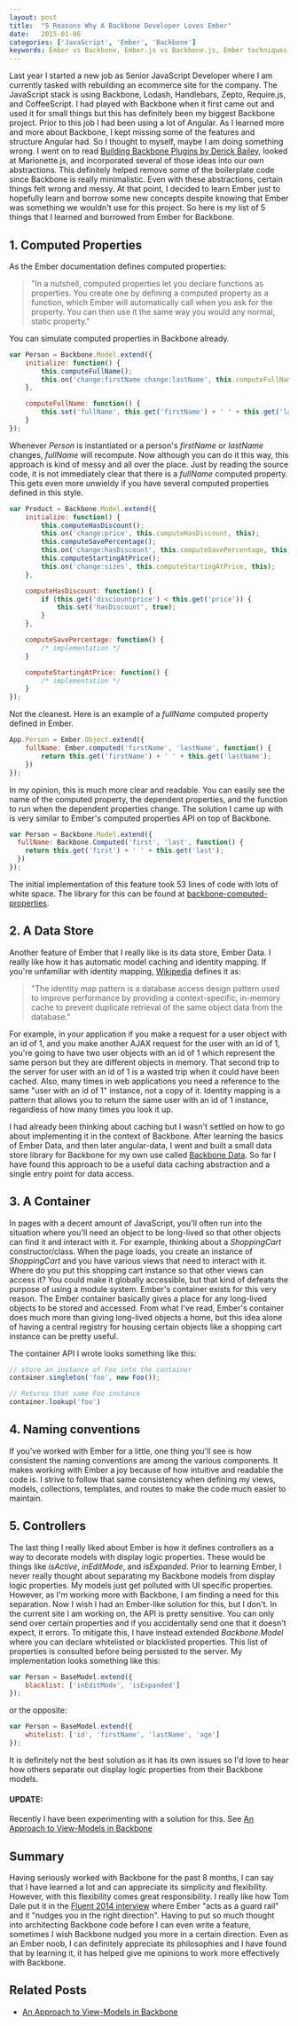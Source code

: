 ```yaml
---
layout: post
title:  "5 Reasons Why A Backbone Developer Loves Ember"
date:   2015-01-06
categories: ['JavaScript', 'Ember', 'Backbone']
keywords: Ember vs Backbone, Ember.js vs Backbone.js, Ember techniques for Backbone, Backbone computed properties, Backbone data store, Ember with Backbone, Backbone best practices, Ember.js, Ember, Backbone, Backbone
---
```


Last year I started a new job as Senior JavaScript Developer where I am currently tasked with rebuilding an ecommerce site for the company. The JavaScript stack is using Backbone, Lodash, Handlebars, Zepto, Require.js, and CoffeeScript. I had played with Backbone when it first came out and used it for small things but this has definitely been my biggest Backbone project. Prior to this job I had been using a lot of Angular. As I learned more and more about Backbone, I kept missing some of the features and structure Angular had. So I thought to myself, maybe I am doing something wrong. I went on to read [Building Backbone Plugins by Derick Bailey](https://leanpub.com/building-backbone-plugins), looked at Marionette.js, and incorporated several of those ideas into our own abstractions. This definitely helped remove some of the boilerplate code since Backbone is really minimalistic. Even with these abstractions, certain things felt wrong and messy. At that point, I decided to learn Ember just to hopefully learn and borrow some new concepts despite knowing that Ember was something we wouldn't use for this project. So here is my list of 5 things that I learned and borrowed from Ember for Backbone.

## 1. Computed Properties

As the Ember documentation defines computed properties:

> "In a nutshell, computed properties let you declare functions as properties. You create one by defining a computed property as a function, which Ember will automatically call when you ask for the property. You can then use it the same way you would any normal, static property."

You can simulate computed properties in Backbone already.

```js
var Person = Backbone.Model.extend({
	initialize: function() {
		this.computeFullName();
		this.on('change:firstName change:lastName', this.computeFullName, this);
	},

	computeFullName: function() {
		this.set('fullName', this.get('firstName') + ' ' + this.get('lastName'));
	}
});
```

Whenever _Person_ is instantiated or a person's _firstName_ or _lastName_ changes, _fullName_ will recompute. Now although you can do it this way, this approach is kind of messy and all over the place. Just by reading the source code, it is not immediately clear that there is a _fullName_ computed property. This gets even more unwieldy if you have several computed properties defined in this style.

```js
var Product = Backbone.Model.extend({
	initialize: function() {
		this.computeHasDiscount();
		this.on('change:price', this.computeHasDiscount, this);
		this.computeSavePercentage();
		this.on('change:hasDiscount', this.computeSavePercentage, this);
		this.computeStartingAtPrice();
		this.on('change:sizes', this.computeStartingAtPrice, this);
	},

	computeHasDiscount: function() {
		if (this.get('disciountprice') < this.get('price')) {
			this.set('hasDiscount', true);
		}
	},

	computeSavePercentage: function() {
		/* implementation */
	}

	computeStartingAtPrice: function() {
		/* implementation */
	}
});
```

Not the cleanest. Here is an example of a _fullName_ computed property defined in Ember. 

```js
App.Person = Ember.Object.extend({
	fullName: Ember.computed('firstName', 'lastName', function() {
		return this.get('firstName') + ' ' + this.get('lastName');
	})
});
```

In my opinion, this is much more clear and readable. You can easily see the name of the computed property, the dependent properties, and the function to run when the dependent properties change. The solution I came up with is very similar to Ember's computed properties API on top of Backbone. 

```js
var Person = Backbone.Model.extend({
  fullName: Backbone.Computed('first', 'last', function() {
    return this.get('first') + ' ' + this.get('last');
  })
});
```

The initial implementation of this feature took 53 lines of code with lots of white space. The library for this can be found at [backbone-computed-properties](https://github.com/skaterdav85/backbone-computed-properties).


## 2. A Data Store

Another feature of Ember that I really like is its data store, Ember Data. I really like how it has automatic model caching and identity mapping. If you're unfamiliar with identity mapping, [Wikipedia](http://en.wikipedia.org/wiki/Identity_map_pattern) defines it as:

> "The identity map pattern is a database access design pattern used to improve performance by providing a context-specific, in-memory cache to prevent duplicate retrieval of the same object data from the database."

For example, in your application if you make a request for a user object with an id of 1, and you make another AJAX request for the user with an id of 1, you're going to have two user objects with an id of 1 which represent the same person but they are different objects in memory. That second trip to the server for user with an id of 1 is a wasted trip when it could have been cached. Also, many times in web applications you need a reference to the same "user with an id of 1" instance, not a copy of it. Identity mapping is a pattern that allows you to return the same user with an id of 1 instance, regardless of how many times you look it up. 

I had already been thinking about caching but I wasn't settled on how to go about implementing it in the context of Backbone. After learning the basics of Ember Data, and then later angular-data, I went and built a small data store library for Backbone for my own use called [Backbone Data](https://github.com/skaterdav85/backbone-data). So far I have found this approach to be a useful data caching abstraction and a single entry point for data access.

## 3. A Container

In pages with a decent amount of JavaScript, you'll often run into the situation where you'll need an object to be long-lived so that other objects can find it and interact with it. For example, thinking about a _ShoppingCart_ constructor/class. When the page loads, you create an instance of _ShoppingCart_ and you have various views that need to interact with it. Where do you put this shopping cart instance so that other views can access it? You could make it globally accessible, but that kind of defeats the purpose of using a module system. Ember's container exists for this very reason. The Ember container basically gives a place for any long-lived objects to be stored and accessed. From what I've read, Ember's container does much more than giving long-lived objects a home, but this idea alone of having a central registry for housing certain objects like a shopping cart instance can be pretty useful.

The container API I wrote looks something like this:

```js
// store an instance of Foo into the container
container.singleton('foo', new Foo());

// Returns that same Foo instance
container.lookup('foo')
```

## 4. Naming conventions

If you've worked with Ember for a little, one thing you'll see is how consistent the naming conventions are among the various components. It makes working with Ember a joy because of how intuitive and readable the code is. I strive to follow that same consistency when defining my views, models, collections, templates, and routes to make the code much easier to maintain.

## 5. Controllers

The last thing I really liked about Ember is how it defines controllers as a way to decorate models with display logic properties. These would be things like _isActive_, _inEditMode_, and _isExpanded_. Prior to learning Ember, I never really thought about separating my Backbone models from display logic properties. My models just get polluted with UI specific properties.  However, as I'm working more with Backbone, I am finding a need for this separation. Now I wish I had an Ember-like solution for this, but I don't. In the current site I am working on, the API is pretty sensitive. You can only send over certain properties and if you accidentally send one that it doesn't expect, it errors. To mitigate this, I have instead extended _Backbone.Model_ where you can declare whitelisted or blacklisted properties. This list of properties is consulted before being persisted to the server. My implementation looks something like this:

```js
var Person = BaseModel.extend({
	blacklist: ['inEditMode', 'isExpanded']
});
```

or the opposite:

```js
var Person = BaseModel.extend({
	whitelist: ['id', 'firstName', 'lastName', 'age']
});
```


It is definitely not the best solution as it has its own issues so I'd love to hear how others separate out display logic properties from their Backbone models.

#### UPDATE:

Recently I have been experimenting with a solution for this. See [An Approach to View-Models in Backbone](/javascript/backbone/2015/01/07/view-models-in-backbone.html)

## Summary

Having seriously worked with Backbone for the past 8 months, I can say that I have learned a lot and can appreciate its simplicity and flexibility. However, with this flexibility comes great responsibility. I really like how Tom Dale put it in the [Fluent 2014 interview](https://www.youtube.com/watch?v=VI__nGPT9kk) where Ember "acts as a guard rail" and it "nudges you in the right direction". Having to put so much thought into architecting Backbone code before I can even write a feature, sometimes I wish Backbone nudged you more in a certain direction. Even as an Ember noob, I can definitely appreciate its philosophies and I have found that by learning it, it has helped give me opinions to work more effectively with Backbone.

## Related Posts

* [An Approach to View-Models in Backbone](/javascript/backbone/2015/01/07/view-models-in-backbone.html)
